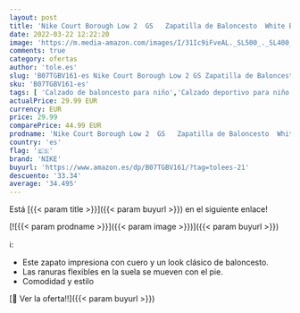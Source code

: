 ```yaml
---
layout: post
title: 'Nike Court Borough Low 2  GS   Zapatilla de Baloncesto  White Black  38 EU'
date: 2022-03-22 12:22:20
image: 'https://m.media-amazon.com/images/I/31Ic9iFveAL._SL500_._SL400_.jpg'
comments: true
category: ofertas
author: 'tole.es'
slug: 'B07TGBV161-es Nike Court Borough Low 2 GS Zapatilla de Baloncesto White...'
sku: 'B07TGBV161-es'
tags: [ 'Calzado de baloncesto para niño','Calzado deportivo para niño','Zapatillas y calzado deportivo para Niño','Zapatos','Zapatos - Niños','Zapatos y complementos','nike','zapatilla', ]
actualPrice: 29.99 EUR
currency: EUR
price: 29.99
comparePrice: 44.99 EUR
prodname: 'Nike Court Borough Low 2  GS   Zapatilla de Baloncesto  White Black  38 EU'
country: 'es'
flag: '🇪🇸'
brand: 'NIKE'
buyurl: 'https://www.amazon.es/dp/B07TGBV161/?tag=tolees-21'
descuento: '33.34'
average: '34.495'
---
```


Está [{{< param title >}}]({{< param buyurl >}}) en el siguiente enlace!

[![{{< param prodname >}}]({{< param image >}})]({{< param buyurl >}})

ℹ️:

- Este zapato impresiona con cuero y un look clásico de baloncesto.
- Las ranuras flexibles en la suela se mueven con el pie.
- Comodidad y estilo

[🛒 Ver la oferta!!]({{< param buyurl >}})
